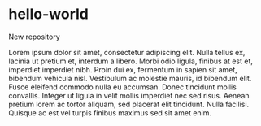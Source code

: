# hello-world
New repository

Lorem ipsum dolor sit amet, consectetur adipiscing elit. Nulla tellus ex, lacinia ut pretium et, interdum a libero. Morbi odio ligula, finibus at est et, imperdiet imperdiet nibh. Proin dui ex, fermentum in sapien sit amet, bibendum vehicula nisl. Vestibulum ac molestie mauris, id bibendum elit. Fusce eleifend commodo nulla eu accumsan. Donec tincidunt mollis convallis. Integer ut ligula in velit mollis imperdiet nec sed risus. Aenean pretium lorem ac tortor aliquam, sed placerat elit tincidunt. Nulla facilisi. Quisque ac est vel turpis finibus maximus sed sit amet enim.
